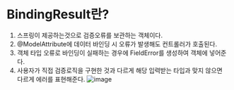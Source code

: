 # BindingResult란?
1. 스프링이 제공하는것으로 검증오류를 보관하는 객체이다.
2. @ModelAttribute에 데이터 바인딩 시 오류가 발생해도 컨트롤러가 호출된다.
3. 객체 타입 오류로 바인딩이 실패하는 경우에 FieldError를 생성하여 객체에 넣어준다.
4. 사용자가 직접 검증로직을 구현한 것과 다르게 해당 입력받는 타입과 맞지 않으면 다르게 에러를 표현해준다.
![image](https://user-images.githubusercontent.com/50834204/126457637-3484f081-ba64-4bf7-96dd-c45161834dd2.png)

